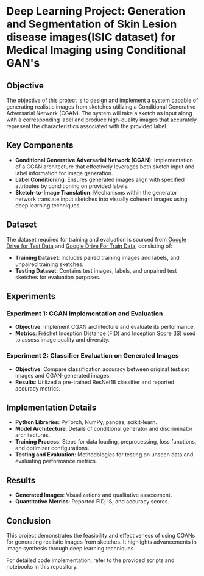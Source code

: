 # Deep Learning Project: Generation and Segmentation of Skin Lesion disease images(ISIC dataset) for Medical Imaging using Conditional GAN's

## Objective

The objective of this project is to design and implement a system capable of generating realistic images from sketches utilizing a Conditional Generative Adversarial Network (CGAN). The system will take a sketch as input along with a corresponding label and produce high-quality images that accurately represent the characteristics associated with the provided label.

## Key Components

- **Conditional Generative Adversarial Network (CGAN)**: Implementation of a CGAN architecture that effectively leverages both sketch input and label information for image generation.
- **Label Conditioning**: Ensures generated images align with specified attributes by conditioning on provided labels.
- **Sketch-to-Image Translation**: Mechanisms within the generator network translate input sketches into visually coherent images using deep learning techniques.

## Dataset

The dataset required for training and evaluation is sourced from [Google Drive for Test Data](https://drive.google.com/drive/folders/16HBFJQu_f_pG1P2hCmVfstRknHwuEmKc?usp=sharing) and [Google Drive For Train Data](https://drive.google.com/drive/folders/1FSbX4bnWUJ-f9iB9LebzGZRhjoS551eQ?usp=sharing), consisting of:
- **Training Dataset**: Includes paired training images and labels, and unpaired training sketches.
- **Testing Dataset**: Contains test images, labels, and unpaired test sketches for evaluation purposes.

## Experiments

### Experiment 1: CGAN Implementation and Evaluation

- **Objective**: Implement CGAN architecture and evaluate its performance.
- **Metrics**: Fréchet Inception Distance (FID) and Inception Score (IS) used to assess image quality and diversity.

### Experiment 2: Classifier Evaluation on Generated Images

- **Objective**: Compare classification accuracy between original test set images and CGAN-generated images.
- **Results**: Utilized a pre-trained ResNet18 classifier and reported accuracy metrics.

## Implementation Details

- **Python Libraries**: PyTorch, NumPy, pandas, scikit-learn.
- **Model Architecture**: Details of conditional generator and discriminator architectures.
- **Training Process**: Steps for data loading, preprocessing, loss functions, and optimizer configurations.
- **Testing and Evaluation**: Methodologies for testing on unseen data and evaluating performance metrics.

## Results

- **Generated Images**: Visualizations and qualitative assessment.
- **Quantitative Metrics**: Reported FID, IS, and accuracy scores.

## Conclusion

This project demonstrates the feasibility and effectiveness of using CGANs for generating realistic images from sketches. It highlights advancements in image synthesis through deep learning techniques.

For detailed code implementation, refer to the provided scripts and notebooks in this repository.
